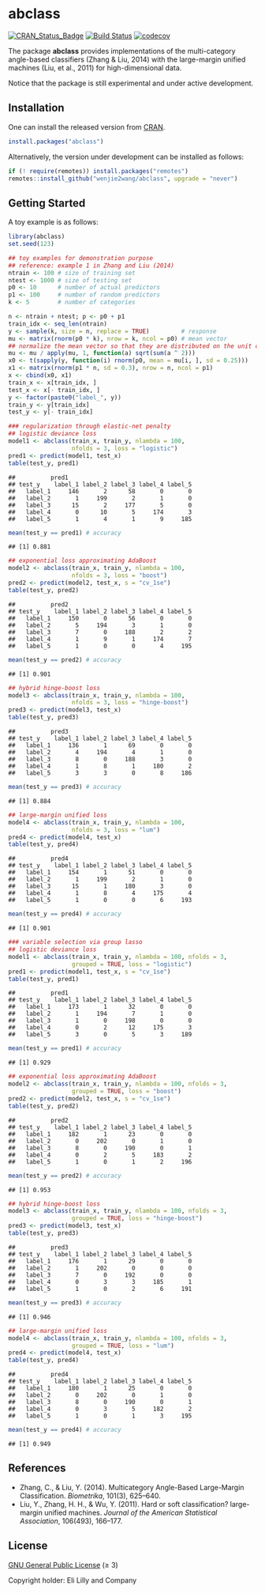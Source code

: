 abclass
================

[![CRAN_Status_Badge](https://www.r-pkg.org/badges/version/abclass)](https://CRAN.R-project.org/package=abclass)
[![Build
Status](https://github.com/wenjie2wang/abclass/workflows/R-CMD-check/badge.svg)](https://github.com/wenjie2wang/abclass/actions)
[![codecov](https://codecov.io/gh/wenjie2wang/abclass/branch/main/graph/badge.svg)](https://app.codecov.io/gh/wenjie2wang/abclass)

The package **abclass** provides implementations of the multi-category
angle-based classifiers (Zhang & Liu, 2014) with the large-margin
unified machines (Liu, et al., 2011) for high-dimensional data.

Notice that the package is still experimental and under active
development.

## Installation

One can install the released version from
[CRAN](https://CRAN.R-project.org/package=abclass).

``` r
install.packages("abclass")
```

Alternatively, the version under development can be installed as
follows:

``` r
if (! require(remotes)) install.packages("remotes")
remotes::install_github("wenjie2wang/abclass", upgrade = "never")
```

## Getting Started

A toy example is as follows:

``` r
library(abclass)
set.seed(123)

## toy examples for demonstration purpose
## reference: example 1 in Zhang and Liu (2014)
ntrain <- 100 # size of training set
ntest <- 1000 # size of testing set
p0 <- 10      # number of actual predictors
p1 <- 100     # number of random predictors
k <- 5        # number of categories

n <- ntrain + ntest; p <- p0 + p1
train_idx <- seq_len(ntrain)
y <- sample(k, size = n, replace = TRUE)         # response
mu <- matrix(rnorm(p0 * k), nrow = k, ncol = p0) # mean vector
## normalize the mean vector so that they are distributed on the unit circle
mu <- mu / apply(mu, 1, function(a) sqrt(sum(a ^ 2)))
x0 <- t(sapply(y, function(i) rnorm(p0, mean = mu[i, ], sd = 0.25)))
x1 <- matrix(rnorm(p1 * n, sd = 0.3), nrow = n, ncol = p1)
x <- cbind(x0, x1)
train_x <- x[train_idx, ]
test_x <- x[- train_idx, ]
y <- factor(paste0("label_", y))
train_y <- y[train_idx]
test_y <- y[- train_idx]

### regularization through elastic-net penalty
## logistic deviance loss
model1 <- abclass(train_x, train_y, nlambda = 100,
                  nfolds = 3, loss = "logistic")
pred1 <- predict(model1, test_x)
table(test_y, pred1)
```

    ##          pred1
    ## test_y    label_1 label_2 label_3 label_4 label_5
    ##   label_1     146       2      58       0       0
    ##   label_2       1     199       2       1       0
    ##   label_3      15       2     177       5       0
    ##   label_4       0      10       5     174       3
    ##   label_5       1       4       1       9     185

``` r
mean(test_y == pred1) # accuracy
```

    ## [1] 0.881

``` r
## exponential loss approximating AdaBoost
model2 <- abclass(train_x, train_y, nlambda = 100,
                  nfolds = 3, loss = "boost")
pred2 <- predict(model2, test_x, s = "cv_1se")
table(test_y, pred2)
```

    ##          pred2
    ## test_y    label_1 label_2 label_3 label_4 label_5
    ##   label_1     150       0      56       0       0
    ##   label_2       5     194       3       1       0
    ##   label_3       7       0     188       2       2
    ##   label_4       1       9       1     174       7
    ##   label_5       1       0       0       4     195

``` r
mean(test_y == pred2) # accuracy
```

    ## [1] 0.901

``` r
## hybrid hinge-boost loss
model3 <- abclass(train_x, train_y, nlambda = 100,
                  nfolds = 3, loss = "hinge-boost")
pred3 <- predict(model3, test_x)
table(test_y, pred3)
```

    ##          pred3
    ## test_y    label_1 label_2 label_3 label_4 label_5
    ##   label_1     136       1      69       0       0
    ##   label_2       4     194       4       1       0
    ##   label_3       8       0     188       3       0
    ##   label_4       1       8       1     180       2
    ##   label_5       3       3       0       8     186

``` r
mean(test_y == pred3) # accuracy
```

    ## [1] 0.884

``` r
## large-margin unified loss
model4 <- abclass(train_x, train_y, nlambda = 100,
                  nfolds = 3, loss = "lum")
pred4 <- predict(model4, test_x)
table(test_y, pred4)
```

    ##          pred4
    ## test_y    label_1 label_2 label_3 label_4 label_5
    ##   label_1     154       1      51       0       0
    ##   label_2       1     199       2       1       0
    ##   label_3      15       1     180       3       0
    ##   label_4       1       8       4     175       4
    ##   label_5       1       0       0       6     193

``` r
mean(test_y == pred4) # accuracy
```

    ## [1] 0.901

``` r
### variable selection via group lasso
## logistic deviance loss
model1 <- abclass(train_x, train_y, nlambda = 100, nfolds = 3,
                  grouped = TRUE, loss = "logistic")
pred1 <- predict(model1, test_x, s = "cv_1se")
table(test_y, pred1)
```

    ##          pred1
    ## test_y    label_1 label_2 label_3 label_4 label_5
    ##   label_1     173       1      32       0       0
    ##   label_2       1     194       7       1       0
    ##   label_3       1       0     198       0       0
    ##   label_4       0       2      12     175       3
    ##   label_5       3       0       5       3     189

``` r
mean(test_y == pred1) # accuracy
```

    ## [1] 0.929

``` r
## exponential loss approximating AdaBoost
model2 <- abclass(train_x, train_y, nlambda = 100, nfolds = 3,
                  grouped = TRUE, loss = "boost")
pred2 <- predict(model2, test_x, s = "cv_1se")
table(test_y, pred2)
```

    ##          pred2
    ## test_y    label_1 label_2 label_3 label_4 label_5
    ##   label_1     182       1      23       0       0
    ##   label_2       0     202       0       1       0
    ##   label_3       8       0     190       0       1
    ##   label_4       0       2       5     183       2
    ##   label_5       1       0       1       2     196

``` r
mean(test_y == pred2) # accuracy
```

    ## [1] 0.953

``` r
## hybrid hinge-boost loss
model3 <- abclass(train_x, train_y, nlambda = 100, nfolds = 3,
                  grouped = TRUE, loss = "hinge-boost")
pred3 <- predict(model3, test_x)
table(test_y, pred3)
```

    ##          pred3
    ## test_y    label_1 label_2 label_3 label_4 label_5
    ##   label_1     176       1      29       0       0
    ##   label_2       1     202       0       0       0
    ##   label_3       7       0     192       0       0
    ##   label_4       0       3       3     185       1
    ##   label_5       1       0       2       6     191

``` r
mean(test_y == pred3) # accuracy
```

    ## [1] 0.946

``` r
## large-margin unified loss
model4 <- abclass(train_x, train_y, nlambda = 100, nfolds = 3,
                  grouped = TRUE, loss = "lum")
pred4 <- predict(model4, test_x)
table(test_y, pred4)
```

    ##          pred4
    ## test_y    label_1 label_2 label_3 label_4 label_5
    ##   label_1     180       1      25       0       0
    ##   label_2       0     202       0       1       0
    ##   label_3       8       0     190       0       1
    ##   label_4       0       3       5     182       2
    ##   label_5       1       0       1       3     195

``` r
mean(test_y == pred4) # accuracy
```

    ## [1] 0.949

## References

-   Zhang, C., & Liu, Y. (2014). Multicategory Angle-Based Large-Margin
    Classification. *Biometrika*, 101(3), 625–640.
-   Liu, Y., Zhang, H. H., & Wu, Y. (2011). Hard or soft classification?
    large-margin unified machines. *Journal of the American Statistical
    Association*, 106(493), 166–177.

## License

[GNU General Public License](https://www.gnu.org/licenses/) (≥ 3)

Copyright holder: Eli Lilly and Company
